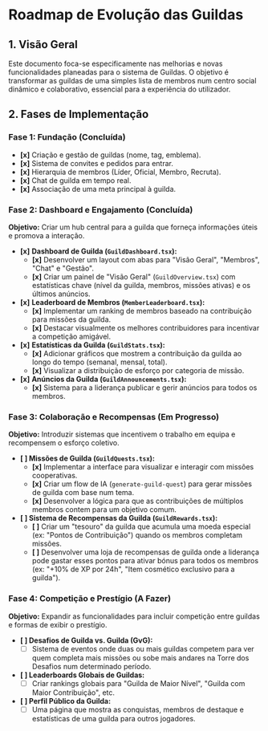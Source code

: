# Roadmap de Evolução das Guildas

## 1. Visão Geral

Este documento foca-se especificamente nas melhorias e novas funcionalidades planeadas para o sistema de Guildas. O objetivo é transformar as guildas de uma simples lista de membros num centro social dinâmico e colaborativo, essencial para a experiência do utilizador.

## 2. Fases de Implementação

### Fase 1: Fundação (Concluída)
- **[x]** Criação e gestão de guildas (nome, tag, emblema).
- **[x]** Sistema de convites e pedidos para entrar.
- **[x]** Hierarquia de membros (Líder, Oficial, Membro, Recruta).
- **[x]** Chat de guilda em tempo real.
- **[x]** Associação de uma meta principal à guilda.

### Fase 2: Dashboard e Engajamento (Concluída)
**Objetivo:** Criar um hub central para a guilda que forneça informações úteis e promova a interação.

- **[x]** **Dashboard de Guilda (`GuildDashboard.tsx`):**
    - **[x]** Desenvolver um layout com abas para "Visão Geral", "Membros", "Chat" e "Gestão".
    - **[x]** Criar um painel de "Visão Geral" (`GuildOverview.tsx`) com estatísticas chave (nível da guilda, membros, missões ativas) e os últimos anúncios.
- **[x]** **Leaderboard de Membros (`MemberLeaderboard.tsx`):**
    - **[x]** Implementar um ranking de membros baseado na contribuição para missões da guilda.
    - **[x]** Destacar visualmente os melhores contribuidores para incentivar a competição amigável.
- **[x]** **Estatísticas da Guilda (`GuildStats.tsx`):**
    - **[x]** Adicionar gráficos que mostrem a contribuição da guilda ao longo do tempo (semanal, mensal, total).
    - **[x]** Visualizar a distribuição de esforço por categoria de missão.
- **[x]** **Anúncios da Guilda (`GuildAnnouncements.tsx`):**
    - **[x]** Sistema para a liderança publicar e gerir anúncios para todos os membros.

### Fase 3: Colaboração e Recompensas (Em Progresso)
**Objetivo:** Introduzir sistemas que incentivem o trabalho em equipa e recompensem o esforço coletivo.

- **[ ] Missões de Guilda (`GuildQuests.tsx`):**
    - **[x]** Implementar a interface para visualizar e interagir com missões cooperativas.
    - **[x]** Criar um flow de IA (`generate-guild-quest`) para gerar missões de guilda com base num tema.
    - **[x]** Desenvolver a lógica para que as contribuições de múltiplos membros contem para um objetivo comum.
- **[ ] Sistema de Recompensas da Guilda (`GuildRewards.tsx`):**
    - **[ ]** Criar um "tesouro" da guilda que acumula uma moeda especial (ex: "Pontos de Contribuição") quando os membros completam missões.
    - **[ ]** Desenvolver uma loja de recompensas de guilda onde a liderança pode gastar esses pontos para ativar bónus para todos os membros (ex: "+10% de XP por 24h", "Item cosmético exclusivo para a guilda").

### Fase 4: Competição e Prestígio (A Fazer)
**Objetivo:** Expandir as funcionalidades para incluir competição entre guildas e formas de exibir o prestígio.

- **[ ] Desafios de Guilda vs. Guilda (GvG):**
    - [ ] Sistema de eventos onde duas ou mais guildas competem para ver quem completa mais missões ou sobe mais andares na Torre dos Desafios num determinado período.
- **[ ] Leaderboards Globais de Guildas:**
    - [ ] Criar rankings globais para "Guilda de Maior Nível", "Guilda com Maior Contribuição", etc.
- **[ ] Perfil Público da Guilda:**
    - [ ] Uma página que mostra as conquistas, membros de destaque e estatísticas de uma guilda para outros jogadores.
